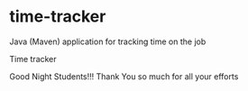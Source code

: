 # time-tracker
Java (Maven) application for tracking time on the job

Time tracker

Good Night Students!!!
Thank You so much for all your efforts

